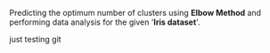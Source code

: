 Predicting the optimum number of clusters using **Elbow Method**
and performing data analysis for the given '**Iris dataset**'.


just testing git 